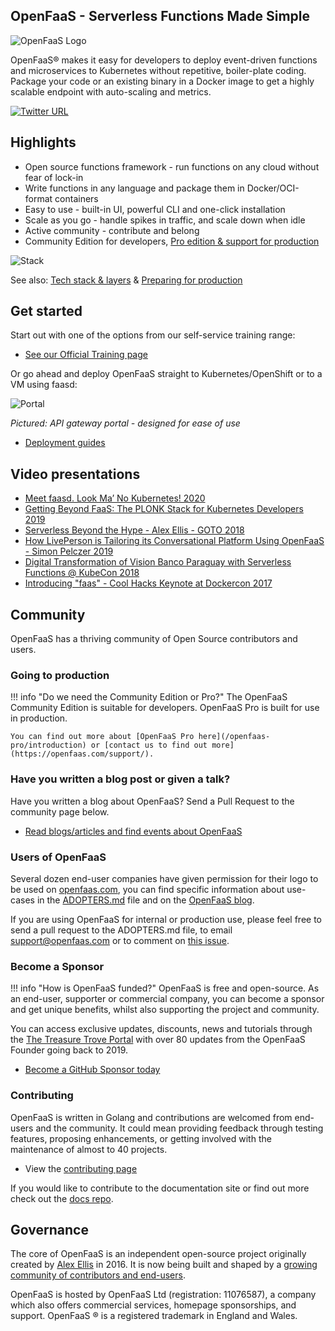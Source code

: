 ## OpenFaaS - Serverless Functions Made Simple

![OpenFaaS Logo](https://blog.alexellis.io/content/images/2017/08/faas_side.png)

OpenFaaS&reg; makes it easy for developers to deploy event-driven functions and microservices to Kubernetes without repetitive, boiler-plate coding. Package your code or an existing binary in a Docker image to get a highly scalable endpoint with auto-scaling and metrics.

[![Twitter URL](https://img.shields.io/twitter/url/https/twitter.com/fold_left.svg?style=social&label=Follow%20%40openfaas)](https://twitter.com/openfaas)

## Highlights

* Open source functions framework - run functions on any cloud without fear of lock-in
* Write functions in any language and package them in Docker/OCI-format containers
* Easy to use - built-in UI, powerful CLI and one-click installation
* Scale as you go - handle spikes in traffic, and scale down when idle
* Active community - contribute and belong
* Community Edition for developers, [Pro edition & support for production](/openfaas-pro/introduction/)

![Stack](https://github.com/openfaas/faas/raw/master/docs/of-layer-overview.png)

See also: [Tech stack & layers](/architecture/stack/) & [Preparing for production](/architecture/production/)

## Get started

Start out with one of the options from our self-service training range:

* [See our Official Training page](/tutorial/training/)

Or go ahead and deploy OpenFaaS straight to Kubernetes/OpenShift or to a VM using faasd:

![Portal](https://github.com/openfaas/faas/raw/master/docs/inception.png)

*Pictured: API gateway portal - designed for ease of use*

* [Deployment guides](./deployment/)

## Video presentations

* [Meet faasd. Look Ma’ No Kubernetes! 2020](https://www.youtube.com/watch?v=ZnZJXI377ak&feature=youtu.be)
* [Getting Beyond FaaS: The PLONK Stack for Kubernetes Developers 2019](https://www.youtube.com/watch?v=NckMekZXRt8&feature=emb_title)
* [Serverless Beyond the Hype - Alex Ellis - GOTO 2018](https://www.youtube.com/watch?v=yOpYYYRuDQ0)
* [How LivePerson is Tailoring its Conversational Platform Using OpenFaaS - Simon Pelczer 2019](https://www.youtube.com/watch?v=bt06Z28uzPA)
* [Digital Transformation of Vision Banco Paraguay with Serverless Functions @ KubeCon 2018](https://kccna18.sched.com/event/GraO/digital-transformation-of-vision-banco-paraguay-with-serverless-functions-alex-ellis-vmware-patricio-diaz-vision-banco-saeca)
* [Introducing "faas" - Cool Hacks Keynote at Dockercon 2017](https://blog.docker.com/2017/04/dockercon-2017-mobys-cool-hack-sessions/)

## Community

OpenFaaS has a thriving community of Open Source contributors and users.

### Going to production

!!! info "Do we need the Community Edition or Pro?"
    The OpenFaaS Community Edition is suitable for developers. OpenFaaS Pro is built for use in production.

    You can find out more about [OpenFaaS Pro here](/openfaas-pro/introduction) or [contact us to find out more](https://openfaas.com/support/).

### Have you written a blog post or given a talk?

Have you written a blog about OpenFaaS? Send a Pull Request to the community page below.

* [Read blogs/articles and find events about OpenFaaS](https://github.com/openfaas/faas/blob/master/community.md)

### Users of OpenFaaS

Several dozen end-user companies have given permission for their logo to be used on [openfaas.com](https://www.openfaas.com), you can find specific information about use-cases in the [ADOPTERS.md](https://github.com/openfaas/faas/blob/master/ADOPTERS.md) file and on the [OpenFaaS blog](https://www.openfaas.com/blog/).

If you are using OpenFaaS for internal or production use, please feel free to send a pull request to the ADOPTERS.md file, to email support@openfaas.com or to comment on [this issue](https://github.com/openfaas/faas/issues/776).

### Become a Sponsor

!!! info "How is OpenFaaS funded?"
    OpenFaaS is free and open-source. As an end-user, supporter or commercial company, you can become a sponsor and get unique benefits, whilst also supporting the project and community.

You can access exclusive updates, discounts, news and tutorials through the [The Treasure Trove Portal](https://faasd.exit.openfaas.pro/function/trove/) with over 80 updates from the OpenFaaS Founder going back to 2019.

* [Become a GitHub Sponsor today](https://github.com/support/)

### Contributing

OpenFaaS is written in Golang and contributions are welcomed from end-users and the community. It could mean providing feedback through testing features, proposing enhancements, or getting involved with the maintenance of almost to 40 projects.

* View the [contributing page](/community/#contribute)

If you would like to contribute to the documentation site or find out more check out the [docs repo](https://github.com/openfaas/docs).

## Governance

The core of OpenFaaS is an independent open-source project originally created by [Alex Ellis](https://www.alexellis.io) in 2016. It is now being built and shaped by a [growing community of contributors and end-users](https://www.openfaas.com/team/).

OpenFaaS is hosted by OpenFaaS Ltd (registration: 11076587), a company which also offers commercial services, homepage sponsorships, and support. OpenFaaS &reg; is a registered trademark in England and Wales.
